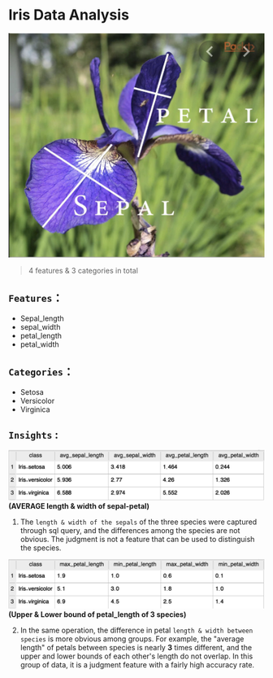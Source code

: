 # Iris Data Analysis

![花花](./image/iris.png)

> 4 features & 3 categories in total
## `Features`：
* Sepal_length  
* sepal_width  
* petal_length  
* petal_width  
## `Categories`：
* Setosa 
* Versicolor
* Virginica

## `Insights` :

 ![comparison](./image/max_min.png)
 **(AVERAGE length & width of sepal-petal)**
 1. The `length & width of the sepals` of the three species were captured through sql query, and the differences among the species are not obvious. The judgment is not a feature that can be used to distinguish the species.

 ![bound](./image/upper_lower_boundaries.png)
**(Upper & Lower bound of petal_length of 3 species)**

 2. In the same operation, the difference in petal `length & width between species` is more obvious among groups. For example, the "average length" of petals between species is nearly **3** times different, and the upper and lower bounds of each other's length do not overlap. In this group of data, it is a judgment feature with a fairly high accuracy rate.

